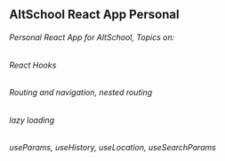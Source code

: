 ## AltSchool React App Personal

###### Personal React App for AltSchool, Topics on:


###### React Hooks
###### Routing and navigation, nested routing
###### lazy loading 
###### useParams, useHistory, useLocation, useSearchParams
